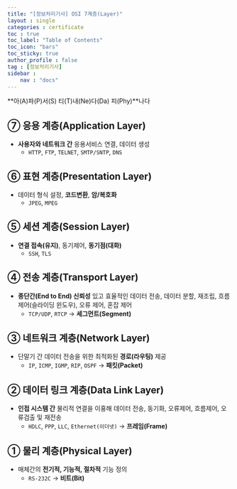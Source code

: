 ```yaml
---
title: "[정보처리기사] OSI 7계층(Layer)"
layout : single
categories : certificate
toc : true
toc_label: "Table of Contents"
toc_icon: "bars"
toc_sticky: true
author_profile : false
tag : [정보처리기사]
sidebar :
    nav : "docs"
---
```


**아(A)파(P)서(S) 티(T)내(Ne)다(Da) 피(Phy)**나다

## ⑦ 응용 계층(Application Layer)
- **사용자와 네트워크 간** 응용서비스 연결, 데이터 생성
  - `HTTP`, `FTP`, `TELNET`, `SMTP/SNTP`, `DNS`

## ⑥ 표현 계층(Presentation Layer)
- 데이터 형식 설정, **코드변환**, **암/복호화**
  - `JPEG`, `MPEG`

## ⑤ 세션 계층(Session Layer)
- **연결 접속(유지)**, 동기제어, **동기점(대화)**
  - `SSH`, `TLS`

## ④ 전송 계층(Transport Layer)
- **종단간(End to End) 신뢰성** 있고 효율적인 데이터 전송, 데이터 분할, 재조립, 흐름 제어(슬라이딩 윈도우), 오류 제어, 혼잡 제어
  - `TCP/UDP`, `RTCP` → **세그먼트(Segment)**

## ③ 네트워크 계층(Network Layer)
- 단말기 간 데이터 전송을 위한 최적화된 **경로(라우팅)** 제공
  - `IP`, `ICMP`, `IGMP`, `RIP`, `OSPF` → **패킷(Packet)**

## ② 데이터 링크 계층(Data Link Layer)
- **인접 시스템 간** 물리적 연결을 이횽해 데이터 전송, 동기화, 오류제어, 흐름제어, 오류검출 및 재전송
  - `HDLC`, `PPP`, `LLC`, `Ethernet(이더넷)` → **프레임(Frame)**

## ① 물리 계층(Physical Layer)
- 매체간의 **전기적, 기능적, 절차적** 기능 정의
  - `RS-232C` → **비트(Bit)**